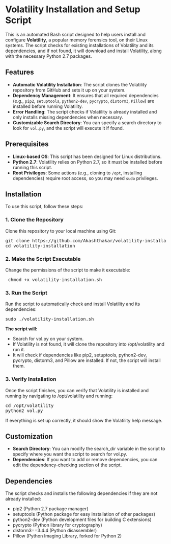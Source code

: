 # Volatility Installation and Setup Script

This is an automated Bash script designed to help users install and configure **Volatility**, a popular memory forensics tool, on their Linux systems. The script checks for existing installations of Volatility and its dependencies, and if not found, it will download and install Volatility, along with the necessary Python 2.7 packages.

## Features

- **Automatic Volatility Installation**: The script clones the Volatility repository from GitHub and sets it up on your system.
- **Dependency Management**: It ensures that all required dependencies (e.g., `pip2`, `setuptools`, `python2-dev`, `pycrypto`, `distorm3`, `Pillow`) are installed before running Volatility.
- **Error Handling**: The script checks if Volatility is already installed and only installs missing dependencies when necessary.
- **Customizable Search Directory**: You can specify a search directory to look for `vol.py`, and the script will execute it if found.

## Prerequisites

- **Linux-based OS**: This script has been designed for Linux distributions.
- **Python 2.7**: Volatility relies on Python 2.7, so it must be installed before running this script.
- **Root Privileges**: Some actions (e.g., cloning to `/opt`, installing dependencies) require root access, so you may need `sudo` privileges.

## Installation

To use this script, follow these steps:

### 1. Clone the Repository

Clone this repository to your local machine using Git:
<pre>git clone https://github.com/Akashthakar/volatility-installation.git
cd volatility-installation</pre>

### 2. Make the Script Executable

Change the permissions of the script to make it executable:

<pre> chmod +x volatility-installation.sh </pre>

### 3. Run the Script

Run the script to automatically check and install Volatility and its dependencies:
<pre>
sudo ./volatility-installation.sh
</pre>
**The script will:**

- Search for vol.py on your system.
- If Volatility is not found, it will clone the repository into /opt/volatility and run it.
- It will check if dependencies like pip2, setuptools, python2-dev, pycrypto, distorm3, and Pillow are installed. If not, the script will install them.

### 3. Verify Installation

Once the script finishes, you can verify that Volatility is installed and running by navigating to /opt/volatility and running:

<pre>
cd /opt/volatility
python2 vol.py
</pre>

If everything is set up correctly, it should show the Volatility help message.

## Customization

- **Search Directory**: You can modify the search_dir variable in the script to specify where you want the script to search for vol.py.
- **Dependencies**: If you want to add or remove dependencies, you can edit the dependency-checking section of the script.

## Dependencies

The script checks and installs the following dependencies if they are not already installed:

- pip2 (Python 2.7 package manager)
- setuptools (Python package for easy installation of other packages)
- python2-dev (Python development files for building C extensions)
- pycrypto (Python library for cryptography)
- distorm3==3.4.4 (Python disassembler)
- Pillow (Python Imaging Library, forked for Python 2)
